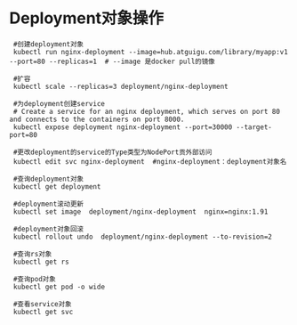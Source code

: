 # Deployment对象操作
     #创建deployment对象  
     kubectl run nginx-deployment --image=hub.atguigu.com/library/myapp:v1 --port=80 --replicas=1  # --image 是docker pull的镜像

     #扩容  
     kubectl scale --replicas=3 deployment/nginx-deployment  

     #为deployment创建service  
     # Create a service for an nginx deployment, which serves on port 80 and connects to the containers on port 8000.  
     kubectl expose deployment nginx-deployment --port=30000 --target-port=80

     #更改deployment的service的Type类型为NodePort贡外部访问
     kubectl edit svc nginx-deployment  #nginx-deployment：deployment对象名

     #查询deployment对象  
     kubectl get deployment

     #deployment滚动更新  
     kubectl set image  deployment/nginx-deployment  nginx=nginx:1.91

     #deployment对象回滚  
     kubectl rollout undo  deployment/nginx-deployment --to-revision=2

     #查询rs对象  
     kubectl get rs  
     
     #查询pod对象  
     kubectl get pod -o wide  
     
     #查看service对象  
     kubectl get svc  